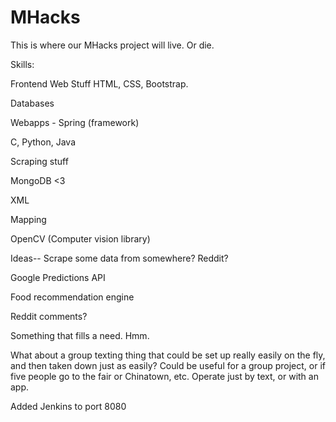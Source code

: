 MHacks
======

This is where our MHacks project will live. Or die. 

Skills: 

Frontend Web Stuff 
  HTML, CSS, Bootstrap. 

Databases 

Webapps - Spring (framework) 

C, Python, Java

Scraping stuff 

MongoDB <3 

XML 

Mapping

OpenCV (Computer vision library)

Ideas--
  Scrape some data from somewhere? Reddit?
 
  Google Predictions API 
 
  Food recommendation engine 
  
  Reddit comments? 
  
  Something that fills a need. Hmm. 
  
  What about a group texting thing that could be set up really easily on the fly, and then taken down just as easily? Could be useful for a group project, or if five people go to the fair or Chinatown, etc. Operate just by text, or with an app.  

Added Jenkins to port 8080